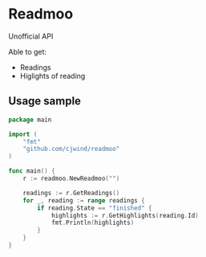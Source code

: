 # Readmoo

Unofficial API

Able to get:

* Readings
* Higlights of reading

## Usage sample

```go
package main

import (
	"fmt"
	"github.com/cjwind/readmoo"
)

func main() {
	r := readmoo.NewReadmoo("")

	readings := r.GetReadings()
	for _, reading := range readings {
		if reading.State == "finished" {
			highlights := r.GetHighlights(reading.Id)
			fmt.Println(highlights)
		}
	}
}
```
